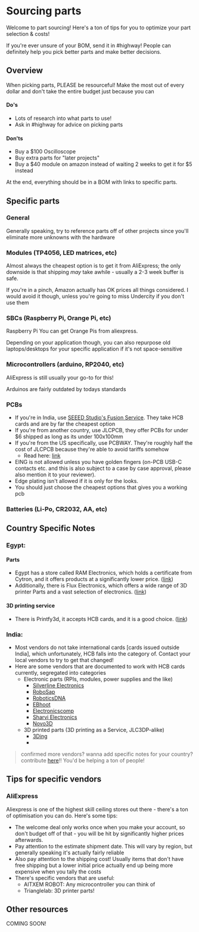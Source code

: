 # Sourcing parts

Welcome to part sourcing! Here's a ton of tips for you to optimize your part selection & costs!

If you're ever unsure of your BOM, send it in #highway! People can definitely help you pick better parts and make better decisions.

## Overview
When picking parts, PLEASE be resourceful! Make the most out of every dollar and don't take the entire budget just because you can

#### Do's

- Lots of research into what parts to use!
- Ask in #highway for advice on picking parts

#### Don'ts

- Buy a $100 Oscilloscope
- Buy extra parts for "later projects"
- Buy a $40 module on amazon instead of waiting 2 weeks to get it for $5 instead

At the end, everything should be in a BOM with links to specific parts.


## Specific parts

### General

Generally speaking, try to reference parts off of other projects since you'll eliminate more unknowns with the hardware

### Modules (TP4056, LED matrices, etc)

Almost always the cheapest option is to get it from AliExpress; the only downside is that shipping *may* take awhile - usually a 2-3 week buffer is safe.

If you're in a pinch, Amazon actually has OK prices all things considered. I would avoid it though, unless you're going to miss Undercity if you don't use them

### SBCs (Raspberry Pi, Orange Pi, etc)
Raspberry Pi
You can get Orange Pis from aliexpress.

Depending on your application though, you can also repurpose old laptops/desktops for your specific application if it's not space-sensitive

### Microcontrollers (arduino, RP2040, etc)
AliExpress is still usually your go-to for this! 

Arduinos are fairly outdated by todays standards

### PCBs

- If you're in India, use [SEEED Studio's Fusion Service](https://www.seeedstudio.com/fusion_pcb.html). They take HCB cards and are by far the cheapest option
- If you're from another country, use JLCPCB, they offer PCBs for under $6 shipped as long as its under 100x100mm
- If you're from the US specifically, use PCBWAY. They're roughly half the cost of JLCPCB because they're able to avoid tariffs somehow
    - Read here: [link](https://www.pcbway.com/blog/News/Impact_of_the_New_U_S_Tariff_Policy_on_Customs_Clearance_51dff4fd.html)
- EING is not allowed unless you have golden fingers (on-PCB USB-C contacts etc. and this is also subject to a case by case approval, please also mention it to your reviewer).
- Edge plating isn't allowed if it is only for the looks.
- You should just choose the cheapest options that gives you a working pcb

### Batteries (Li-Po, CR2032, AA, etc)

## Country Specific Notes

### Egypt:
#### Parts
- Egypt has a store called RAM Electronics, which holds a certificate from Cytron, and it offers products at a significantly lower price. ([link](https://www.ram-e-shop.com/))
- Additionally, there is Flux Electronics, which offers a wide range of 3D printer Parts and a vast selection of electronics. ([link](https://fluxelectronix.com/))
#### 3D printing service
- There is Printfy3d, it accepts HCB cards, and it is a good choice. ([link](https://www.printfy3d.net/3d-printing))
  


### India:
- Most vendors do not take international cards [cards issued outside India], which unfortunately, HCB falls into the category of. Contact your local vendors to try to get that changed!
- Here are some vendors that are documented to work with HCB cards currently, segregated into categories
  * Electronic parts (RPIs, modules, power supplies and the like)
    * [Silverline Electronics](https://www.silverlineelectronics.in/)
    * [RoboSap](https://robosap.in/)
    * [RoboticsDNA](https://roboticsdna.in/)
    * [EBhoot](https://ebhoot.in/)
    * [Electronicscomp](https://www.electronicscomp.com/)
    * [Sharvi Electronics](https://sharvielectronics.com/)
    * [Novo3D](https://novo3d.in/)
  * 3D printed parts (3D printing as a Service, JLC3DP-alike)
    * [3Ding](https://www.3ding.in/)
    * 

> confirmed more vendors? wanna add specific notes for your country? contribute [here](https://github.com/hackclub/highway/edit/main/app/views/advanced/part-sourcing.md)!! You'd be helping a ton of people!

## Tips for specific vendors

### AliExpress
Aliexpress is one of the highest skill ceiling stores out there - there's a ton of optimisation you can do. Here's some tips:

- The welcome deal only works once when you make your account, so don't budget off of that - you will be hit by significantly higher prices afterwards.
- Pay attention to the estimate shipment date. This will vary by region, but generally speaking it's actually fairly reliable
- Also pay attention to the shipping cost! Usually items that don't have free shipping but a lower initial price actually end up being more expensive when you tally the costs
- There's specific vendors that are useful:
    - AITXEM ROBOT: Any microcontroller you can think of
    - Trianglelab: 3D printer parts!

## Other resources

COMING SOON!

<!-- ### VORON Sourcing guide

### ANNEX ENGINEERING Sourcing guide -->
